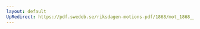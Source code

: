 ```yaml
---
layout: default
UpRedirect: https://pdf.swedeb.se/riksdagen-motions-pdf/1868/mot_1868__ak__00179.pdf
---
```


